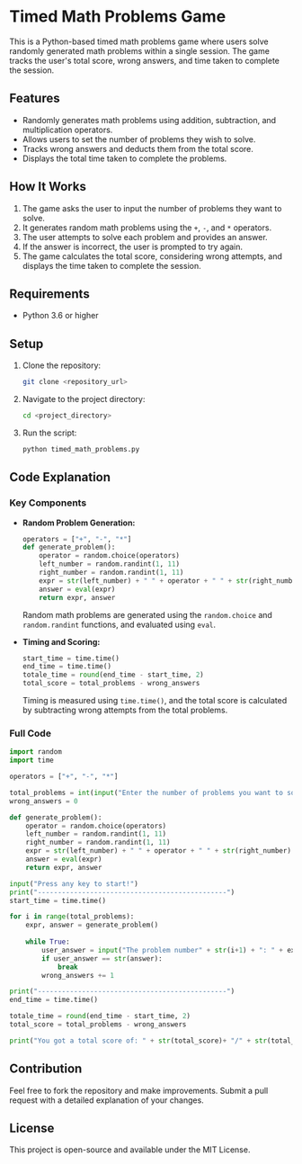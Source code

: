 # Timed Math Problems Game

This is a Python-based timed math problems game where users solve randomly generated math problems within a single session. The game tracks the user's total score, wrong answers, and time taken to complete the session.

## Features
- Randomly generates math problems using addition, subtraction, and multiplication operators.
- Allows users to set the number of problems they wish to solve.
- Tracks wrong answers and deducts them from the total score.
- Displays the total time taken to complete the problems.

## How It Works
1. The game asks the user to input the number of problems they want to solve.
2. It generates random math problems using the `+`, `-`, and `*` operators.
3. The user attempts to solve each problem and provides an answer.
4. If the answer is incorrect, the user is prompted to try again.
5. The game calculates the total score, considering wrong attempts, and displays the time taken to complete the session.

## Requirements
- Python 3.6 or higher

## Setup
1. Clone the repository:
   ```bash
   git clone <repository_url>
   ```
2. Navigate to the project directory:
   ```bash
   cd <project_directory>
   ```
3. Run the script:
   ```bash
   python timed_math_problems.py
   ```

## Code Explanation
### Key Components
- **Random Problem Generation:**
  ```python
  operators = ["+", "-", "*"]
  def generate_problem():
      operator = random.choice(operators)
      left_number = random.randint(1, 11)
      right_number = random.randint(1, 11)
      expr = str(left_number) + " " + operator + " " + str(right_number)
      answer = eval(expr)
      return expr, answer
  ```
  Random math problems are generated using the `random.choice` and `random.randint` functions, and evaluated using `eval`.

- **Timing and Scoring:**
  ```python
  start_time = time.time()
  end_time = time.time()
  totale_time = round(end_time - start_time, 2)
  total_score = total_problems - wrong_answers
  ```
  Timing is measured using `time.time()`, and the total score is calculated by subtracting wrong attempts from the total problems.

### Full Code
```python
import random
import time

operators = ["+", "-", "*"]

total_problems = int(input("Enter the number of problems you want to solve "))
wrong_answers = 0

def generate_problem():
    operator = random.choice(operators)
    left_number = random.randint(1, 11)
    right_number = random.randint(1, 11)
    expr = str(left_number) + " " + operator + " " + str(right_number)
    answer = eval(expr)
    return expr, answer

input("Press any key to start!")
print("-----------------------------------------------")
start_time = time.time()

for i in range(total_problems):
    expr, answer = generate_problem()
    
    while True:
        user_answer = input("The problem number" + str(i+1) + ": " + expr + " " + "= ")
        if user_answer == str(answer):
            break
        wrong_answers += 1

print("-----------------------------------------------")
end_time = time.time()

totale_time = round(end_time - start_time, 2)
total_score = total_problems - wrong_answers

print("You got a total score of: " + str(total_score)+ "/" + str(total_problems) + " " + "in total time of : " + str(totale_time)+ " seconds")
```

## Contribution
Feel free to fork the repository and make improvements. Submit a pull request with a detailed explanation of your changes.

## License
This project is open-source and available under the MIT License.
